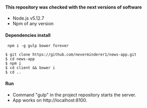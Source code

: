 #### This repository was checked with the next versions of software

* Node.js v5.12.7
* Npm of any version

#### Dependencies install

``` npm i -g gulp bower forever```

```
$ git clone https://github.com/neverminderer1/news-app.git
$ cd news-app
$ npm i
$ cd client && bower i
$ cd ..
```

#### Run

* Command "gulp" in the project repository starts the server.
* App works on http://localhost:8100.
